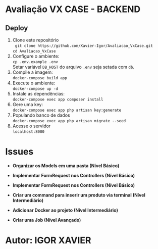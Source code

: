 # Avaliação VX CASE - BACKEND
  
## Deploy

 1. Clone este repositório  
 ` git clone https://github.com/Xavier-Igor/Avaliacao_VxCase.git`  
 `cd Avaliacao_VxCase`  
 2. Configure o ambiente:  
 `cp .env.example .env`  
 Setar variável `DB_HOST` do arquivo `.env` seja setada com `db`.
 3. Compile a imagem:  
 `docker-compose build app`  
 4. Execute o ambiente:  
 `docker-compose up -d`
 5. Instale as dependências:  
 `docker-compose exec app composer install`
 6. Gere uma key:  
 `docker-compose exec app php artisan key:generate`
 8. Populando banco de dados    
 `docker-compose exec app php artisan migrate --seed`  
 7. Acesse o servidor  
 `localhost:8000`  


# Issues

- **Organizar os Models em uma pasta (Nível Básico)**  

- **Implementar FormRequest nos Controllers (Nível Básico)** 

- **Implementar FormRequest nos Controllers (Nível Básico)**   

- **Criar um command para inserir um produto via terminal (Nível Intermediário)**  

- **Adicionar Docker ao projeto (Nível Intermediário)**  

- **Criar uma Job (Nível Avançado)** 
    
# Autor: IGOR XAVIER
